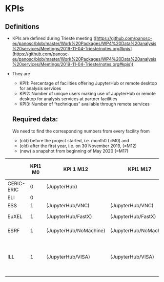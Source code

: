 # KPIs

## Definitions

- KPIs are defined during Trieste meeting ([https://github.com/panosc-eu/panosc/blob/master/Work%20Packages/WP4%20Data%20analysis%20services/Meetings/2019-11-04-Trieste/notes.org#kpis](https://github.com/panosc-eu/panosc/blob/master/Work%20Packages/WP4%20Data%20analysis%20services/Meetings/2019-11-04-Trieste/notes.org#kpis))

- They are
  - KPI1: Percentage of facilities offering JupyterHub or remote desktop for analysis services
  - KPI2: Number of unique users making use of JupyterHub or remote desktop for analysis services at partner facilities
  - KPI3: Number of “techniques” available through remote services

  ## Required data:
  
  We need to find the corresponding numbers from every facility from
  - (old) before the project started, i.e. month0 (=M0) and
  - (old) after the first year, i.e. on 30 November 2019, (=M12)
  - (new) a snapshot from beginning of May 2020 (=M17)

|            |  KPI1 M0 | KPI 1 M12               | KPI1 M17               | KPI 2 M0 | KPI 2 M12 | KPI2 M17 |   KPI 3 M0 |   KPI 3 M12 | KPI3 M17 |
| ---------- | -------- | ----------------------- | ---------------------- | -------- | --------- | -------- | ---------- | ----------- | ----------- |
| CERIC-ERIC |        0 | (JupyterHub)            |                        |        0 |         0 |          |          0 |           0 |             |
| ELI        |        0 |                         |                        |        0 |         0 |          |          0 |           1 |             |
| ESS        |        1 | (JupyterHub/VNC)        | (JupyterHub/VNC)       |       10 |        20 |       40 |          1 |           1 |           1 |
| EuXEL      |        1 | (JupyterHub/FastX)      | (JupyterHub/FastX)     |        - |       150 |  150-200 |          2 |           2 | 2           |
| ESRF       |        1 | (JupyterHub/NoMachine)  | (JupyterHub/NoMachine) |       20 |         0 |        0 | 1 beamline | 3 beamlines | 3 beamlines |
| ILL        |        1 | (JupyterHub/VISA)       | (JupyterHub/VISA)      |        0 |         1 |          |          0 |           2 | 40 instruments (remote desktop and jupyter) |
